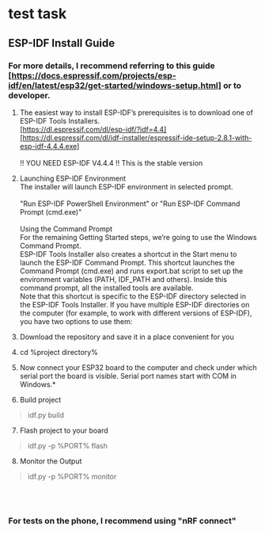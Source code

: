 # test task

## ESP-IDF Install Guide

### For more details, I recommend referring to this guide [https://docs.espressif.com/projects/esp-idf/en/latest/esp32/get-started/windows-setup.html] or to developer.

1. The easiest way to install ESP-IDF’s prerequisites is to download one of ESP-IDF Tools Installers.<br>
[https://dl.espressif.com/dl/esp-idf/?idf=4.4][https://dl.espressif.com/dl/idf-installer/espressif-ide-setup-2.8.1-with-esp-idf-4.4.4.exe]<br><br>
!! YOU NEED ESP-IDF V4.4.4 !! This is the stable version

2. Launching ESP-IDF Environment<br>
The installer will launch ESP-IDF environment in selected prompt.<br><br>
"Run ESP-IDF PowerShell Environment" or "Run ESP-IDF Command Prompt (cmd.exe)"<br><br>
Using the Command Prompt<br>
For the remaining Getting Started steps, we’re going to use the Windows Command Prompt.<br>
ESP-IDF Tools Installer also creates a shortcut in the Start menu to launch the ESP-IDF Command Prompt. This shortcut launches the Command Prompt (cmd.exe) and runs export.bat script to set up the environment variables (PATH, IDF_PATH and others). Inside this command prompt, all the installed tools are available.<br>
Note that this shortcut is specific to the ESP-IDF directory selected in the ESP-IDF Tools Installer. If you have multiple ESP-IDF directories on the computer (for example, to work with different versions of ESP-IDF), you have two options to use them:

3. Download the repository and save it in a place convenient for you

4. cd %project directory% 

5. Now connect your ESP32 board to the computer and check under which serial port the board is visible.
Serial port names start with COM in Windows.*

6. Build project <br>
>idf.py build 

7. Flash project to your board<br>
>idf.py -p %PORT% flash

8. Monitor the Output
>idf.py -p %PORT% monitor

<br><br>
### For tests on the phone, I recommend using "nRF connect"
